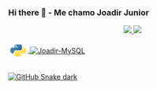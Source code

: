 ### Hi there 👋 - Me chamo Joadir Junior

<div align="center">
  <a href="https://github.com/TMKaT">
  <img height="180em" src="https://github-readme-stats.vercel.app/api?username=TMKaT&show_icons=true&theme=calm&include_all_commits=true&count_private=true"/>
  <img height="180em" src="https://github-readme-stats.vercel.app/api/top-langs/?username=TMKaT&layout=compact&langs_count=7&theme=calm"/>
</div>
  
<div align="left" style="display: inline_block"><br>
  <img align="center" alt="Joadir-Python" height="30" width="40" src="https://raw.githubusercontent.com/devicons/devicon/master/icons/python/python-original.svg" />
  <img align="center" alt="Joadir-MySQL" height="30" width="40" src="https://cdn.jsdelivr.net/gh/devicons/devicon/icons/mysql/mysql-original.svg" />
</div>

##

![GitHub Snake dark](github-snake-dark.svg#gh-dark-mode-only)
